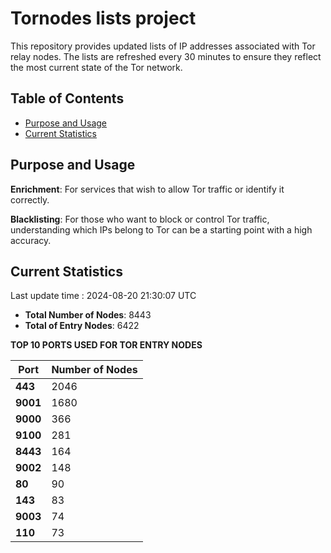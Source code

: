 # Tornodes lists project

This repository provides updated lists of IP addresses associated with Tor relay nodes. The lists are refreshed every 30 minutes to ensure they reflect the most current state of the Tor network.

## Table of Contents

- [Purpose and Usage](#purpose-and-usage)
- [Current Statistics](#current-statistics)


## Purpose and Usage

**Enrichment**: For services that wish to allow Tor traffic or identify it correctly.

**Blacklisting**: For those who want to block or control Tor traffic, understanding which IPs belong to Tor can be a starting point with a high accuracy.

## Current Statistics

Last update time : 2024-08-20 21:30:07 UTC

- **Total Number of Nodes**: 8443
- **Total of Entry Nodes**: 6422

**TOP 10 PORTS USED FOR TOR ENTRY NODES**

| **Port** | **Number of Nodes** |
|------|-----------------|
| **443**   | 2046  |
| **9001**   | 1680  |
| **9000**   | 366  |
| **9100**   | 281  |
| **8443**   | 164  |
| **9002**   | 148  |
| **80**   | 90  |
| **143**   | 83  |
| **9003**   | 74  |
| **110**   | 73  |

